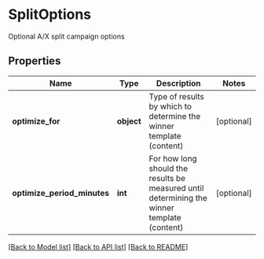 # SplitOptions

Optional A/X split campaign options
## Properties
Name | Type | Description | Notes
------------ | ------------- | ------------- | -------------
**optimize_for** | **object** | Type of results by which to determine the winner template (content) | [optional] 
**optimize_period_minutes** | **int** | For how long should the results be measured until determining the winner template (content) | [optional] 

[[Back to Model list]](../README.md#documentation-for-models) [[Back to API list]](../README.md#documentation-for-api-endpoints) [[Back to README]](../README.md)


